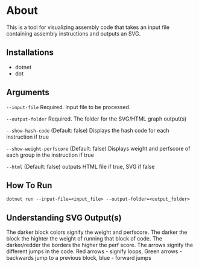 

# About #
This is a tool for visualizing assembly code that takes an input file  containing assembly instructions and outputs an SVG.

## Installations ##
- dotnet
- dot

## Arguments ##
`--input-file`               Required. Input file to be processed.

`--output-folder`            Required. The folder for the SVG/HTML graph output(s)

`--show-hash-code`           (Default: false) Displays the hash code for each instruction if true

`--show-weight-perfscore`    (Default: false) Displays weight and perfscore of each group in the instruction if true

`--html`                     (Default: false) outputs HTML file if true, SVG if false

## How To Run ##
 `dotnet run --input-file=<input_file> --output-folder=<output_folder>`

## Understanding SVG Output(s) ##
The darker block colors signify the weight and perfscore. The darker the block the highter the weight of running that block of code. The darker/redder the borders the higher the perf score. The arrows signify the different jumps in the code. Red arrows - signify loops, Green arrows - backwards jump to a previous block, blue - forward jumps
